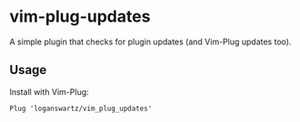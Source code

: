# vim-plug-updates
A simple plugin that checks for plugin updates (and Vim-Plug updates too).

## Usage
Install with Vim-Plug:
```vimscript
Plug 'loganswartz/vim_plug_updates'
```
